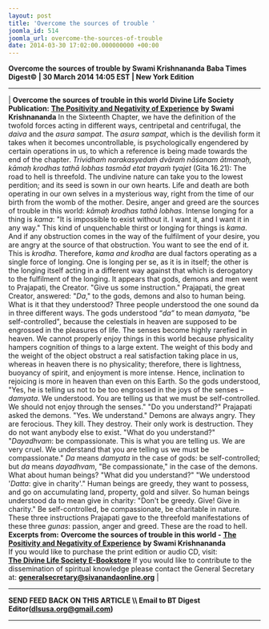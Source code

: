 ```yaml
---
layout: post
title: 'Overcome the sources of trouble '
joomla_id: 514
joomla_url: overcome-the-sources-of-trouble
date: 2014-03-30 17:02:00.000000000 +00:00
---
```

 **Overcome the sources of trouble by Swami Krishnananda**
**Baba Times Digest© | 30 March 2014 14:05 EST | New York Edition**
* * *
|
**Overcome the sources of trouble in this world**
**Divine Life Society Publication:** [**The Positivity and Negativity of Experience**](http://www.swami-krishnananda.org/gita1/bhagavadgita_13.html) **by Swami Krishnananda**
In the Sixteenth Chapter, we have the definition of the twofold forces acting in different ways, centripetal and centrifugal, the _daiva_ and the _asura sampat_. The _asura sampat_, which is the devilish form it takes when it becomes uncontrollable, is psychologically engendered by certain operations in us, to which a reference is being made towards the end of the chapter.
_Trividhaṁ narakasyedaṁ dvāraṁ nāśanam ātmanaḥ, kāmaḥ krodhas tathā lobhas tasmād etat trayaṁ tyajet_ (Gita 16.21): The road to hell is threefold. The undivine nature can take you to the lowest perdition; and its seed is sown in our own hearts. Life and death are both operating in our own selves in a mysterious way, right from the time of our birth from the womb of the mother.
Desire, anger and greed are the sources of trouble in this world: _kāmaḥ krodhas tathā lobhas_. Intense longing for a thing is _kama_: "It is impossible to exist without it. I want it, and I want it in any way." This kind of unquenchable thirst or longing for things is _kama_. And if any obstruction comes in the way of the fulfilment of your desire, you are angry at the source of that obstruction. You want to see the end of it. This is _krodha_. Therefore, _kama and krodha_ are dual factors operating as a single force of longing. One is longing per se, as it is in itself; the other is the longing itself acting in a different way against that which is derogatory to the fulfilment of the longing.
It appears that gods, demons and men went to Prajapati, the Creator. "Give us some instruction." Prajapati, the great Creator, answered: "_Da_," to the gods, demons and also to human being. What is it that they understood?
Three people understood the one sound da in three different ways. The gods understood “_da”_ to mean _damyata_, "be self-controlled", because the celestials in heaven are supposed to be engrossed in the pleasures of life. The senses become highly rarefied in heaven. We cannot properly enjoy things in this world because physicality hampers cognition of things to a large extent. The weight of this body and the weight of the object obstruct a real satisfaction taking place in us, whereas in heaven there is no physicality; therefore, there is lightness, buoyancy of spirit, and enjoyment is more intense. Hence, inclination to rejoicing is more in heaven than even on this Earth. So the gods understood, "Yes, he is telling us not to be too engrossed in the joys of the senses – _damyata_. We understood. You are telling us that we must be self-controlled. We should not enjoy through the senses."
"Do you understand?" Prajapati asked the demons. "Yes. We understand." Demons are always angry. They are ferocious. They kill. They destroy. Their only work is destruction. They do not want anybody else to exist. "What do you understand?" "_Dayadhvam_: be compassionate. This is what you are telling us. We are very cruel. We understand that you are telling us we must be compassionate." _Da_ means _damyata_ in the case of gods: be self-controlled; but _da_ means _dayadhvam_, "Be compassionate," in the case of the demons.
What about human beings? "What did you understand?" "We understood '_Datta_: give in charity'." Human beings are greedy, they want to possess, and go on accumulating land, property, gold and silver. So human beings understood da to mean give in charity: "Don't be greedy. Give! Give in charity." Be self-controlled, be compassionate, be charitable in nature. These three instructions Prajapati gave to the threefold manifestations of these three _gunas_: passion, anger and greed. These are the road to hell.
**Excerpts from:**
**Overcome the sources of trouble in this world -** [**The Positivity and Negativity of Experience**](http://www.swami-krishnananda.org/gita1/bhagavadgita_13.html) **by Swami Krishnananda**  
If you would like to purchase the print edition or audio CD, visit:   
 [**The Divine Life Society E-Bookstore**](http://www.dlshq.org/cgi-bin/store/commerce.cgi?category=krishnananda&cart_id=1394930528.401)
If you would like to contribute to the dissemination of spiritual knowledge please contact the General Secretary at:
**[generalsecretary@sivanandaonline.org](mailto:generalsecretary@sivanandaonline.org)**
 |
* * *
**SEND FEED BACK ON THIS ARTICLE \\\ Email to BT Digest Editor[](mailto:dlsusa.org@gmail.com?subject=DLS%20Posts)(dlsusa.org@gmail.com)**
* * *
  
